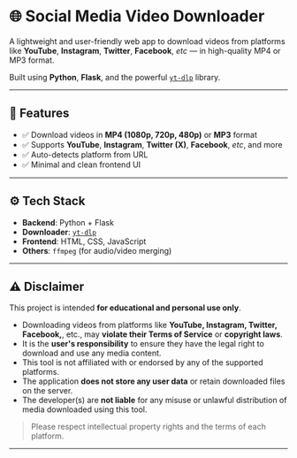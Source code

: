 # 🌐 Social Media Video Downloader

A lightweight and user-friendly web app to download videos from platforms like **YouTube**, **Instagram**, **Twitter**, **Facebook**, *etc*  — in high-quality MP4 or MP3 format.

Built using **Python**, **Flask**, and the powerful [`yt-dlp`](https://github.com/yt-dlp/yt-dlp) library.

---

## 🚀 Features

- ✅ Download videos in **MP4 (1080p, 720p, 480p)** or **MP3** format  
- ✅ Supports **YouTube**, **Instagram**, **Twitter (X)**, **Facebook**, *etc*, and more  
- ✅ Auto-detects platform from URL    
- ✅ Minimal and clean frontend UI

---

## ⚙️ Tech Stack

- **Backend**: Python + Flask  
- **Downloader**: [`yt-dlp`](https://github.com/yt-dlp/yt-dlp)  
- **Frontend**: HTML, CSS, JavaScript  
- **Others**: `ffmpeg` (for audio/video merging)

---

## ⚠️ Disclaimer

This project is intended **for educational and personal use only**.

- Downloading videos from platforms like **YouTube, Instagram, Twitter, Facebook,**, etc., may **violate their Terms of Service** or **copyright laws**.
- It is the **user's responsibility** to ensure they have the legal right to download and use any media content.
- This tool is not affiliated with or endorsed by any of the supported platforms.
- The application **does not store any user data** or retain downloaded files on the server.
- The developer(s) are **not liable** for any misuse or unlawful distribution of media downloaded using this tool.

> Please respect intellectual property rights and the terms of each platform.

---


